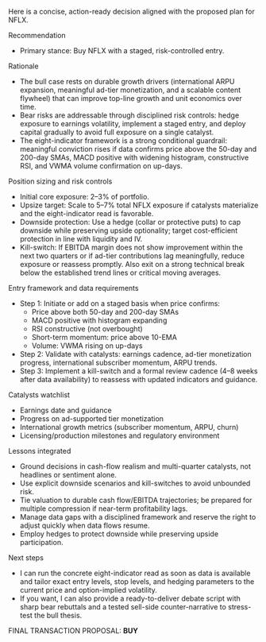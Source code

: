 Here is a concise, action-ready decision aligned with the proposed plan for NFLX.

Recommendation
- Primary stance: Buy NFLX with a staged, risk-controlled entry.

Rationale
- The bull case rests on durable growth drivers (international ARPU expansion, meaningful ad-tier monetization, and a scalable content flywheel) that can improve top-line growth and unit economics over time.
- Bear risks are addressable through disciplined risk controls: hedge exposure to earnings volatility, implement a staged entry, and deploy capital gradually to avoid full exposure on a single catalyst.
- The eight-indicator framework is a strong conditional guardrail: meaningful conviction rises if data confirms price above the 50-day and 200-day SMAs, MACD positive with widening histogram, constructive RSI, and VWMA volume confirmation on up-days.

Position sizing and risk controls
- Initial core exposure: 2–3% of portfolio.
- Upsize target: Scale to 5–7% total NFLX exposure if catalysts materialize and the eight-indicator read is favorable.
- Downside protection: Use a hedge (collar or protective puts) to cap downside while preserving upside optionality; target cost-efficient protection in line with liquidity and IV.
- Kill-switch: If EBITDA margin does not show improvement within the next two quarters or if ad-tier contributions lag meaningfully, reduce exposure or reassess promptly. Also exit on a strong technical break below the established trend lines or critical moving averages.

Entry framework and data requirements
- Step 1: Initiate or add on a staged basis when price confirms:
  - Price above both 50-day and 200-day SMAs
  - MACD positive with histogram expanding
  - RSI constructive (not overbought)
  - Short-term momentum: price above 10-EMA
  - Volume: VWMA rising on up-days
- Step 2: Validate with catalysts: earnings cadence, ad-tier monetization progress, international subscriber momentum, ARPU trends.
- Step 3: Implement a kill-switch and a formal review cadence (4–8 weeks after data availability) to reassess with updated indicators and guidance.

Catalysts watchlist
- Earnings date and guidance
- Progress on ad-supported tier monetization
- International growth metrics (subscriber momentum, ARPU, churn)
- Licensing/production milestones and regulatory environment

Lessons integrated
- Ground decisions in cash-flow realism and multi-quarter catalysts, not headlines or sentiment alone.
- Use explicit downside scenarios and kill-switches to avoid unbounded risk.
- Tie valuation to durable cash flow/EBITDA trajectories; be prepared for multiple compression if near-term profitability lags.
- Manage data gaps with a disciplined framework and reserve the right to adjust quickly when data flows resume.
- Employ hedges to protect downside while preserving upside participation.

Next steps
- I can run the concrete eight-indicator read as soon as data is available and tailor exact entry levels, stop levels, and hedging parameters to the current price and option-implied volatility.
- If you want, I can also provide a ready-to-deliver debate script with sharp bear rebuttals and a tested sell-side counter-narrative to stress-test the bull thesis.

FINAL TRANSACTION PROPOSAL: **BUY**